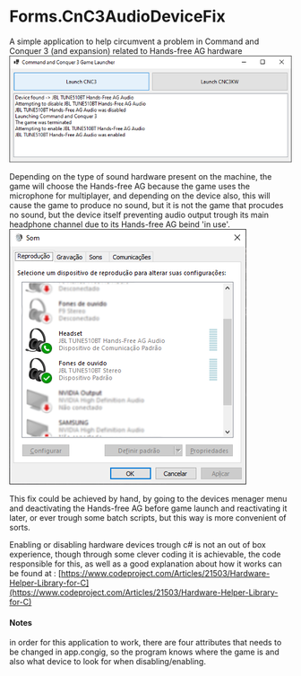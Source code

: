 # Forms.CnC3AudioDeviceFix
A simple application to help circumvent a problem in Command and Conquer 3 (and expansion) related to Hands-free AG hardware
<img src="/docs/mainform.png"/>

Depending on the type of sound hardware present on the machine, the game will choose the Hands-free AG because the game uses the microphone for multiplayer, and depending on the device also, this will cause the game to produce no sound, but it is not the game that procudes no sound, but the device itself preventing audio output trough its main headphone channel due to its Hands-free AG beind 'in use'.
<img src="/docs/soundsMenu.png"/>

This fix could be achieved by hand, by going to the devices menager menu and deactivating the Hands-free AG before game launch and reactivating it later, or ever trough some batch scripts, but this way is more convenient of sorts.

Enabling or disabling hardware devices trough c# is not an out of box experience, though through some clever coding it is achievable, the code responsible for this, as well as a good explanation about how it works can be found at : [https://www.codeproject.com/Articles/21503/Hardware-Helper-Library-for-C](https://www.codeproject.com/Articles/21503/Hardware-Helper-Library-for-C)



#### Notes
in order for this application to work, there are four attributes that needs to be changed in app.congig, so the program knows where the game is and also what device to look for when disabling/enabling.
